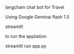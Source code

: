 langchain chat bot for Travel 

Using Google Geminai flash 1.5 

streamlit

to run the appliation

streamlit run app.py

